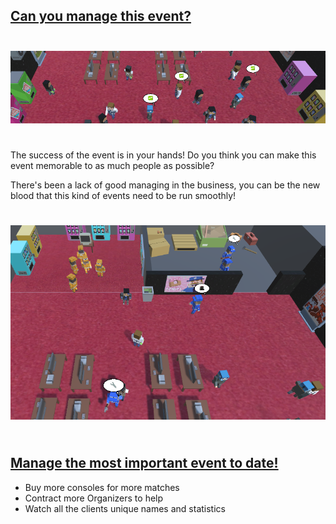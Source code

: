 <html>
<head>
<link rel="shortcut icon" type="image/x-icon" href="{{"/favicon.ico" | prepend: site.baseurl }}">
</head>
<body>
  <h2><u>Can you manage this event?</u></h2>
  	<img src="images/Screenshots/screenshot002.PNG" alt="Banner-ish image" style="margin-bottom:25px; margin-top:25px">
    <p>
	The success of the event is in your hands! Do you think you can make this event memorable to as much people as possible?
	</p>
    <p>
	There's been a lack of good managing in the business, you can be the new blood that this kind of events need to be run smoothly!
	</p>
	<img src="images/Screenshots/screenshot001.PNG" alt="Main image for the game" style="margin-bottom:25px; margin-top:25px">
   <h2><u>Manage the most important event to date!</u></h2>
	<ul>
		<li>Buy more consoles for more matches</li>
		<li>Contract more Organizers to help</li>
		<li>Watch all the clients unique names and statistics</li>
	</ul>
</body>
</html>
